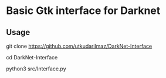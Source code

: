 # Basic Gtk interface for Darknet

## Usage

git clone https://github.com/utkudarilmaz/DarkNet-Interface

cd DarkNet-Interface

python3 src/Interface.py

